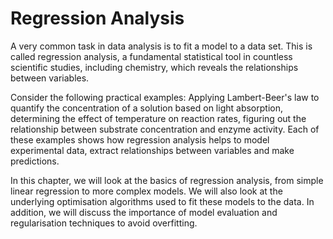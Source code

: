 # Regression Analysis

A very common task in data analysis is to fit a model to a data set. This is 
called regression analysis, a fundamental statistical tool in countless 
scientific studies, including chemistry, which reveals the relationships 
between variables.

Consider the following practical examples: Applying Lambert-Beer's law to 
quantify the concentration of a solution based on light absorption, 
determining the effect of temperature on reaction rates, figuring out 
the relationship between substrate concentration and enzyme activity. 
Each of these examples shows how regression analysis helps to model 
experimental data, extract relationships between variables and make 
predictions.

In this chapter, we will look at the basics of regression analysis, 
from simple linear regression to more complex models. We will also look at 
the underlying optimisation algorithms used to fit these models to the data. 
In addition, we will discuss the importance of model evaluation and 
regularisation techniques to avoid overfitting.

